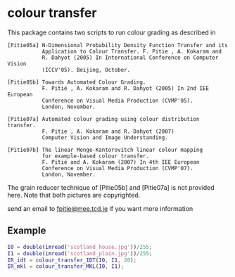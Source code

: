 # colour transfer

This package contains two scripts to run colour grading as described in

```		   
[Pitie05a] N-Dimensional Probability Density Function Transfer and its
           Application to Colour Transfer. F. Pitie , A. Kokaram and
		   R. Dahyot (2005) In International Conference on Computer Vision
		   (ICCV'05). Beijing, October.

[Pitie05b] Towards Automated Colour Grading.
		   F. Pitié , A. Kokaram and R. Dahyot (2005) In 2nd IEE European
		   Conference on Visual Media Production (CVMP'05).
		   London, November.

[Pitie07a] Automated colour grading using colour distribution transfer.
           F. Pitie , A. Kokaram and R. Dahyot (2007)
           Computer Vision and Image Understanding.

[Pitie07b] The linear Monge-Kantorovitch linear colour mapping
           for example-based colour transfer.
		   F. Pitié and A. Kokaram (2007) In 4th IEE European
		   Conference on Visual Media Production (CVMP'07).
		   London, November.
```

The grain reducer technique of [Pitie05b] and [Pitie07a] is not provided here.
Note that both pictures are copyrighted.

send an email to fpitie@mee.tcd.ie if you want more information

## Example

```Matlab
I0 = double(imread('scotland_house.jpg'))/255;
I1 = double(imread('scotland_plain.jpg'))/255;
IR_idt = colour_transfer_IDT(I0, I1, 20);
IR_mkl = colour_transfer_MKL(I0, I1);
```


